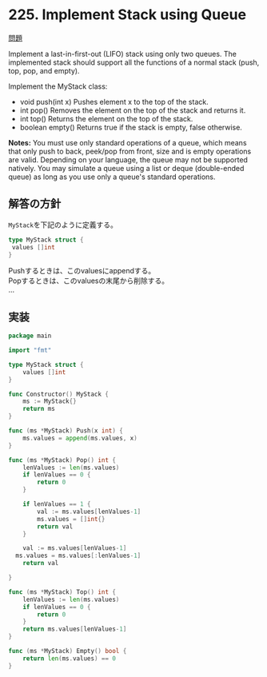 # 225. Implement Stack using Queue

[問題](https://leetcode.com/problems/implement-stack-using-queues/)

Implement a last-in-first-out (LIFO) stack using only two queues. The implemented stack should support all the functions of a normal stack (push, top, pop, and empty).

Implement the MyStack class:

- void push(int x) Pushes element x to the top of the stack.
- int pop() Removes the element on the top of the stack and returns it.
- int top() Returns the element on the top of the stack.
- boolean empty() Returns true if the stack is empty, false otherwise.

**Notes:**
You must use only standard operations of a queue, which means that only push to back, peek/pop from front, size and is empty operations are valid.
Depending on your language, the queue may not be supported natively. You may simulate a queue using a list or deque (double-ended queue) as long as you use only a queue's standard operations.

## 解答の方針

`MyStack`を下記のように定義する。
 ```go
type MyStack struct {
  values []int
}
 ```


Pushするときは、このvaluesにappendする。  
Popするときは、このvaluesの末尾から削除する。  
...




## 実装
```go
package main

import "fmt"

type MyStack struct {
	values []int
}

func Constructor() MyStack {
	ms := MyStack{}
	return ms
}

func (ms *MyStack) Push(x int) {
	ms.values = append(ms.values, x)
}

func (ms *MyStack) Pop() int {
	lenValues := len(ms.values)
	if lenValues == 0 {
		return 0
	}

	if lenValues == 1 {
		val := ms.values[lenValues-1]
		ms.values = []int{}
		return val
	}

	val := ms.values[lenValues-1]
  ms.values = ms.values[:lenValues-1]
	return val

}

func (ms *MyStack) Top() int {
	lenValues := len(ms.values)
	if lenValues == 0 {
		return 0
	}
	return ms.values[lenValues-1]
}

func (ms *MyStack) Empty() bool {
	return len(ms.values) == 0
}


```